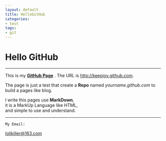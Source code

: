 ```yaml
---
layout: default
title: HelloGitHub
categories:
- test
tags:
- git
---
```


Hello GitHub
============

---
This is my 
[__GitHub Page__](http://keepjoy.github.com) .
The URL is <http://keepjoy.github.com>.


The page is just a test that create a __Repo__ named *yourname.github.com* 
to build a pages like blog.

I write this pages 
use **MarkDown**, <br> it is a MarkUp Language like HTML,
<br>and simple to use and understand.

---
	My Email: 
<lolikiller@163.com>
